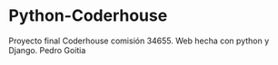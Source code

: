 # Python-Coderhouse
Proyecto final Coderhouse comisión 34655. Web hecha con python y Django.
Pedro Goitia
